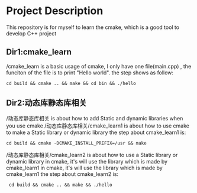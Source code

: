 # Project Description
This repository is for myself to learn the cmake, which is a good tool to develop C++ project

## Dir1:cmake_learn
/cmake_learn is a basic usage of cmake, I only have one file(main.cpp) , the funciton of the file is to print "Hello world".
the step shows as follow:
```
cd build && cmake .. && make && cd bin && ./hello
```

## Dir2:动态库静态库相关
/动态库静态库相关  is about how to add Static and dynamic libraries when you use cmake
/动态库静态库相关/cmake_learn1 is about how to use cmake to make a Static library or dynamic library
the step about cmake_learn1 is:

```
cd build && cmake -DCMAKE_INSTALL_PREFIX=/usr && make
```

/动态库静态库相关/cmake_learn2 is about how to use a Static library or dynamic library in cmake, it's will use the library which is made by cmake_learn1
 in cmake, it's will use the library which is made by cmake_learn1
 the step about cmake_learn2 is:

```
 cd build && cmake .. && make && ./hello
```
